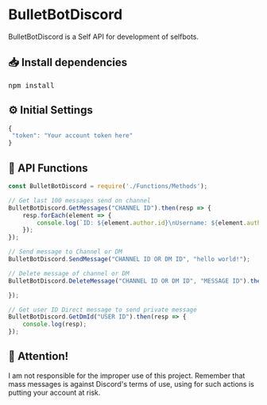 # BulletBotDiscord

BulletBotDiscord is a Self API for development of selfbots.

<h2>📥 Install dependencies</h2>
<pre>
npm install
</pre>

<h2>⚙️ Initial Settings</h2>

```js
{
 "token": "Your account token here"
}
```

<h2>🚀 API Functions</h2>

```js
const BulletBotDiscord = require('./Functions/Methods');

// Get last 100 messages send on channel
BulletBotDiscord.GetMessages("CHANNEL ID").then(resp => {
    resp.forEach(element => {
        console.log(`ID: ${element.author.id}\nUsername: ${element.author.username}\nMessage: ${element.content}\n\n`);
    });
});

// Send message to Channel or DM
BulletBotDiscord.SendMessage("CHANNEL ID OR DM ID", "hello world!");

// Delete message of channel or DM
BulletBotDiscord.DeleteMessage("CHANNEL ID OR DM ID", "MESSAGE ID").then(resp => {

});

// Get user ID Direct message to send private message
BulletBotDiscord.GetDmId("USER ID").then(resp => {
    console.log(resp);
});

```

<h2>📖 Attention!</h2>
I am not responsible for the improper use of this project. Remember that mass messages is against Discord's terms of use, using for such actions is putting your account at risk.
